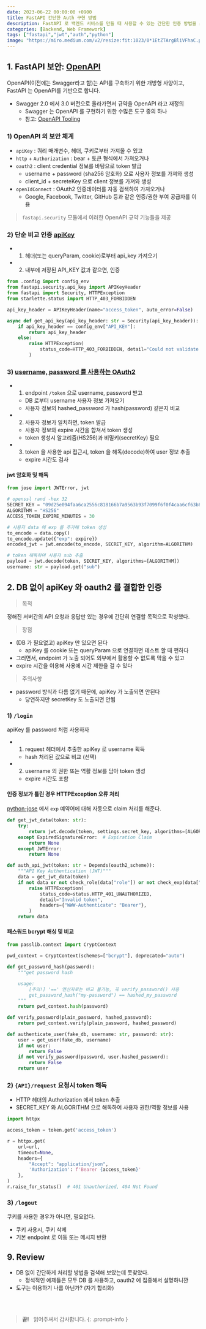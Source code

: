 ```yaml
---
date: 2023-06-22 00:00:00 +0900
title: FastAPI 간단한 Auth 구현 방법
description: FastAPI 로 백엔드 서비스를 만들 때 사용할 수 있는 간단한 인증 방법을 소개한다. api-key 를 이용해 로그인을 하고, 이후 jwt 토큰을 발급하는 방법이다.
categories: [Backend, Web Framework]
tags: ["fastapi","jwt","auth","python"]
image: "https://miro.medium.com/v2/resize:fit:1023/0*1EtZTArgBliVFhaC.png"
---
```


## 1. FastAPI 보안: [OpenAPI](https://fastapi.tiangolo.com/tutorial/security/#openapi)

OpenAPI(이전에는 Swagger라고 함)는 API를 구축하기 위한 개방형 사양이고, FastAPI 는 OpenAPI를 기반으로 합니다.

- Swagger 2.0 에서 3.0 버전으로 올라가면서 규약을 OpenAPI 라고 재정의
  + Swagger 는 OpenAPI 를 구현하기 위한 수많은 도구 중의 하나
  + 참고: [OpenAPI Tooling](https://tools.openapis.org/)

### 1) OpenAPI 의 보안 체계

- `apiKey` : 쿼리 매개변수, 헤더, 쿠키로부터 가져올 수 있고
- `http` + `Authorization` : bear + 토큰 형식에서 가져오거나 
- `oauth2` : client credential 정보를 바탕으로 token 발급
  + username + password (sha256 암호화) 으로 사용자 정보를 가져와 생성
  + client_id + secreteKey 으로 client 정보를 가져와 생성
- `openIdConnect` : OAuth2 인증데이터를 자동 검색하여 가져오거나
  + Google, Facebook, Twitter, GitHub 등과 같은 인증/권한 부여 공급자를 이용

> `fastapi.security` 모듈에서 이러한 OpenAPI 규약 기능들을 제공

### 2) 단순 비교 인증 [apiKey](https://itsjoshcampos.codes/fast-api-api-key-authorization)

- 1) 헤더(또는 queryParam, cookie)로부터 api_key 가져오기
- 2) 내부에 저장된 API_KEY 값과 같으면, 인증

```py
from .config import config_env
from fastapi.security.api_key import APIKeyHeader
from fastapi import Security, HTTPException
from starlette.status import HTTP_403_FORBIDDEN

api_key_header = APIKeyHeader(name="access_token", auto_error=False)

async def get_api_key(api_key_header: str = Security(api_key_header)):
    if api_key_header == config_env["API_KEY"]:
        return api_key_header   
    else:
        raise HTTPException(
            status_code=HTTP_403_FORBIDDEN, detail="Could not validate API KEY"
        )
```

### 3) [username, password 를 사용하는 OAuth2](https://fastapi.tiangolo.com/tutorial/security/oauth2-jwt/)

- 1) endpoint `/token` 으로 username, password 받고
  + DB 로부터 username 사용자 정보 가져오기 
  + 사용자 정보의 hashed_password 가 hash(password) 같은지 비교
- 2) 사용자 정보가 일치하면, token 발급
  + 사용자 정보와 expire 시간을 합쳐서 token 생성
  + token 생성시 알고리즘(HS256)과 비밀키(secretKey) 필요
- 3) token 을 사용한 api 접근시, token 을 해독(decode)하여 user 정보 추출
  + expire 시간도 검사

#### jwt 암호화 및 해독

```py
from jose import JWTError, jwt

# openssl rand -hex 32
SECRET_KEY = "09d25e094faa6ca2556c818166b7a9563b93f7099f6f0f4caa6cf63b88e8d3e7"
ALGORITHM = "HS256"
ACCESS_TOKEN_EXPIRE_MINUTES = 30

# 사용자 data 에 exp 를 추가해 token 생성
to_encode = data.copy()
to_encode.update({"exp": expire})
encoded_jwt = jwt.encode(to_encode, SECRET_KEY, algorithm=ALGORITHM)

# token 해독하여 사용자 sub 추출
payload = jwt.decode(token, SECRET_KEY, algorithms=[ALGORITHM])
username: str = payload.get("sub")
```

## 2. DB 없이 apiKey 와 oauth2 를 결합한 인증

> 목적

정해진 서버간의 API 요청과 응답만 있는 경우에 간단히 연결할 목적으로 작성했다.

> 장점

- (DB 가 필요없고) apiKey 만 있으면 된다
  + apiKey 를 cookie 또는 queryParam 으로 연결하면 테스트 할 때 편하다
- 그러면서, endpoint 가 노출 되어도 외부에서 활용할 수 없도록 막을 수 있고
- expire 시간을 이용해 사용에 시간 제한을 걸 수 있다

> 주의사항

- password 방식과 다름 없기 때문에, apiKey 가 노출되면 안된다
  + 당연하지만 secretKey 도 노출되면 안됨

### 1) `/login`

apiKey 를 password 처럼 사용하자

- 1) request 헤더에서 추출한 apiKey 로 username 획득
  + hash 처리된 값으로 비교 (선택)
- 2) username 의 권한 또는 역활 정보를 담아 token 생성
  + expire 시간도 포함

#### 인증 정보가 틀린 경우 HTTPException 오류 처리

[python-jose](https://python-jose.readthedocs.io/en/latest/jwt/) 에서 `exp` 예약어에 대해 자동으로 claim 처리를 해준다. 

```py
def get_jwt_data(token: str):
    try:
        return jwt.decode(token, settings.secret_key, algorithms=[ALGORITHM])
    except ExpiredSignatureError:  # Expiration Claim
        return None
    except JWTError:
        return None

def auth_api_jwt(token: str = Depends(oauth2_scheme)):
    """API Key Authentication (JWT)"""
    data = get_jwt_data(token)
    if not data or not check_role(data["role"]) or not check_exp(data["exp"]):
        raise HTTPException(
            status_code=status.HTTP_401_UNAUTHORIZED,
            detail="Invalid token",
            headers={"WWW-Authenticate": "Bearer"},
        )
    return data        
```

#### 패스워드 bcrypt 해싱 및 비교

```py
from passlib.context import CryptContext

pwd_context = CryptContext(schemes=["bcrypt"], deprecated="auto")

def get_password_hash(password):
    """get password hash

    usage:
        [주의!] '==' 연산자로는 비교 불가능, 꼭 verify_password() 사용
        get_password_hash("my-password") == hashed_my_password
    """
    return pwd_context.hash(password)

def verify_password(plain_password, hashed_password):
    return pwd_context.verify(plain_password, hashed_password)

def authenticate_user(fake_db, username: str, password: str):
    user = get_user(fake_db, username)
    if not user:
        return False
    if not verify_password(password, user.hashed_password):
        return False
    return user    
```

### 2) `{API}/request` 요청시 token 해독

- HTTP 헤더의 Authorization 에서 token 추출
- SECRET_KEY 와 ALGORITHM 으로 해독하여 사용자 권한/역활 정보를 사용

```py
import httpx

access_token = token.get('access_token')

r = httpx.get(
    url=url,
    timeout=None,
    headers={
        "Accept": "application/json",
        'Authorization': f'Bearer {access_token}'
    },
)
r.raise_for_status()  # 401 Unauthorized, 404 Not Found
```

### 3) `/logout`

쿠키를 사용한 경우가 아니면, 필요없다.

- 쿠키 사용시, 쿠키 삭제
- 기본 endpoint 로 이동 또는 메시지 반환


## 9. Review

- DB 없이 간단하게 처리할 방법을 검색해 보았는데 못찾았다.
  + 정석적인 예제들은 모두 DB 를 사용하고, oauth2 에 집중해서 설명하니깐
- 도구는 이용하기 나름 아닌가? (자기 합리화)

&nbsp; <br />
&nbsp; <br />

> **끝!** &nbsp; 읽어주셔서 감사합니다.
{: .prompt-info }
